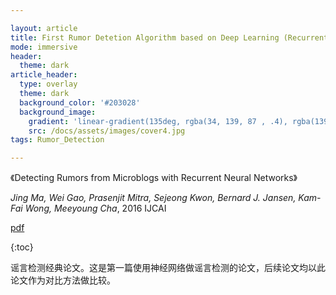 ```yaml
---

layout: article
title: First Rumor Detetion Algorithm based on Deep Learning (Recurrent Neural Networks)
mode: immersive
header:
  theme: dark
article_header:
  type: overlay
  theme: dark
  background_color: '#203028'
  background_image:
    gradient: 'linear-gradient(135deg, rgba(34, 139, 87 , .4), rgba(139, 34, 139, .4))'
    src: /docs/assets/images/cover4.jpg
tags: Rumor_Detection

---
```


《Detecting Rumors from Microblogs with Recurrent Neural Networks》

*Jing Ma, Wei Gao, Prasenjit Mitra, Sejeong Kwon, Bernard J. Jansen, Kam-Fai Wong, Meeyoung Cha*, 2016 IJCAI

<!--more-->

[pdf](https://www.ijcai.org/Proceedings/16/Papers/537.pdf)

{:toc}

谣言检测经典论文。这是第一篇使用神经网络做谣言检测的论文，后续论文均以此论文作为对比方法做比较。



